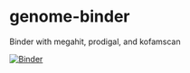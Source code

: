 # genome-binder

Binder with megahit, prodigal, and kofamscan

[![Binder](https://mybinder.org/badge_logo.svg)](https://mybinder.org/v2/gh/elinneb/596-15-prokka/HEAD)
